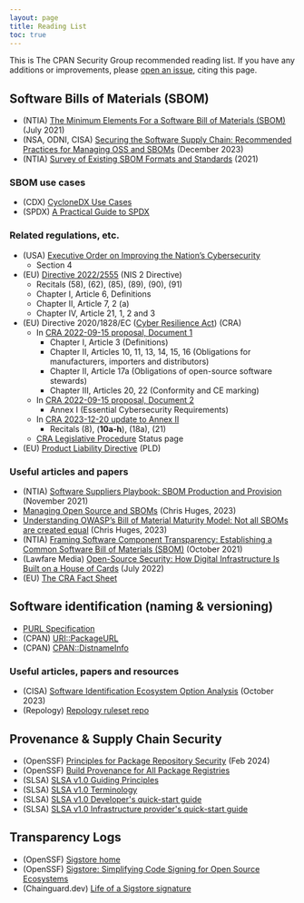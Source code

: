 ```yaml
---
layout: page
title: Reading List
toc: true
---
```


This is The CPAN Security Group recommended reading list. If you have any additions or improvements, please [open an issue](https://github.com/CPAN-Security/security.metacpan.org/issues), citing this page.


## Software Bills of Materials (SBOM)

* (NTIA) [The Minimum Elements For a Software Bill of Materials (SBOM)](https://www.ntia.doc.gov/files/ntia/publications/sbom_minimum_elements_report.pdf) (July 2021)
* (NSA, ODNI, CISA) [Securing the Software Supply Chain: Recommended Practices for Managing OSS and SBOMs](https://media.defense.gov/2023/Dec/11/2003355557/-1/-1/0/ESF_SECURING_THE_SOFTWARE_SUPPLY_CHAIN%20RECOMMENDED%20PRACTICES%20FOR%20MANAGING%20OPEN%20SOURCE%20SOFTWARE%20AND%20SOFTWARE%20BILL%20OF%20MATERIALS.PDF) (December 2023)
* (NTIA) [Survey of Existing SBOM Formats and Standards](https://www.ntia.gov/sites/default/files/publications/sbom_formats_survey-version-2021_0.pdf) (2021)


### SBOM use cases

* (CDX) [CycloneDX Use Cases](https://cyclonedx.org/use-cases/)
* (SPDX) [A Practical Guide to SPDX](https://fossa.com/learn/spdx)


### Related regulations, etc.

* (USA) [Executive Order on Improving the Nation’s Cybersecurity](https://www.whitehouse.gov/briefing-room/presidential-actions/2021/05/12/executive-order-on-improving-the-nations-cybersecurity/)
    * Section 4
* (EU) [Directive 2022/2555](https://eur-lex.europa.eu/eli/dir/2022/2555) (NIS 2 Directive)
    * Recitals (58), (62), (85), (89), (90), (91)
    * Chapter I, Article 6, Definitions
    * Chapter II, Article 7, 2 (a)
    * Chapter IV, Article 21, 1, 2 and 3
* (EU) Directive 2020/1828/EC ([Cyber Resilience Act](https://eur-lex.europa.eu/legal-content/EN/TXT/?uri=CELEX:52022PC0454)) (CRA)
    * In [CRA 2022-09-15 proposal, Document 1](https://eur-lex.europa.eu/legal-content/EN/TXT/PDF/?uri=CELEX:52022PC0454)
        * Chapter I, Article 3 (Definitions)
        * Chapter II, Articles 10, 11, 13, 14, 15, 16 (Obligations for manufacturers, importers and distributors)
        * Chapter II, Article 17a (Obligations of open-source software stewards)
        * Chapter III, Articles 20, 22 (Conformity and CE marking)
    * In [CRA 2022-09-15 proposal, Document 2](https://eur-lex.europa.eu/legal-content/EN/TXT/PDF/?uri=CELEX:52022PC0454)
        * Annex I (Essential Cybersecurity Requirements)
    * In [CRA 2023-12-20 update to Annex II](https://eur-lex.europa.eu/legal-content/EN/TXT/?uri=CONSIL:ST_17000_2023_INIT)
        * Recitals (8), (**10a-h**), (18a), (21)
    * [CRA Legislative Procedure](https://eur-lex.europa.eu/procedure/EN/2022_272) Status page
* (EU) [Product Liability Directive](https://www.europarl.europa.eu/legislative-train/theme-a-europe-fit-for-the-digital-age/file-new-product-liability-directive) (PLD)


### Useful articles and papers

* (NTIA) [Software Suppliers Playbook: SBOM Production and Provision](https://www.ntia.gov/files/ntia/publications/software_suppliers_sbom_production_and_provision_-_final.pdf) (November 2021)
* [Managing Open Source and SBOMs](https://resilientcyber.substack.com/p/managing-open-source-and-sboms) (Chris Huges, 2023)
* [Understanding OWASP’s Bill of Material Maturity Model: Not all SBOMs are created equal](https://www.csoonline.com/article/1246904/not-all-sboms-are-created-equal-understanding-owasps-bill-of-material-maturity-model.html) (Chris Huges, 2023)
* (NTIA) [Framing Software Component Transparency: Establishing a Common Software Bill of Materials (SBOM)](https://www.ntia.gov/files/ntia/publications/ntia_sbom_framing_2nd_edition_20211021.pdf) (October 2021)
* (Lawfare Media) [Open-Source Security: How Digital Infrastructure Is Built on a House of Cards](https://www.lawfaremedia.org/article/open-source-security-how-digital-infrastructure-built-house-cards) (July 2022)
* (EU) [The CRA Fact Sheet](https://digital-strategy.ec.europa.eu/en/library/cyber-resilience-act-factsheet)


## Software identification (naming & versioning)

* [PURL Specification](https://github.com/package-url/purl-spec)
* (CPAN) [URI::PackageURL](https://github.com/giterlizzi/perl-URI-PackageURL)
* (CPAN) [CPAN::DistnameInfo](https://github.com/Perl-Toolchain-Gang/CPAN-DistnameInfo)


### Useful articles, papers and resources

* (CISA) [Software Identification Ecosystem Option Analysis](https://www.cisa.gov/resources-tools/resources/software-identification-ecosystem-option-analysis) (October 2023)
* (Repology) [Repology ruleset repo](https://github.com/repology/repology-rules)

## Provenance & Supply Chain Security

* (OpenSSF) [Principles for Package Repository Security](https://repos.openssf.org/principles-for-package-repository-security) (Feb 2024)
* (OpenSSF) [Build Provenance for All Package Registries](https://repos.openssf.org/build-provenance-for-all-package-registries)
* (SLSA) [SLSA v1.0 Guiding Principles](https://slsa.dev/spec/v1.0/principles)
* (SLSA) [SLSA v1.0 Terminology](https://slsa.dev/spec/v1.0/terminologye)
* (SLSA) [SLSA v1.0 Developer's quick-start guide](https://slsa.dev/get-started)
* (SLSA) [SLSA v1.0 Infrastructure provider's quick-start guide](https://slsa.dev/how-to-infra)


## Transparency Logs

* (OpenSSF) [Sigstore home](https://openssf.org/community/sigstore/)
* (OpenSSF) [Sigstore: Simplifying Code Signing for Open Source Ecosystems](https://openssf.org/blog/2023/11/21/sigstore-simplifying-code-signing-for-open-source-ecosystems/)
* (Chainguard.dev) [Life of a Sigstore signature](https://www.chainguard.dev/unchained/life-of-a-sigstore-signature)
